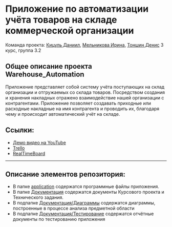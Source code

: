 # Приложение по автоматизации учёта товаров на складе коммерческой организации
 Команда проекта: [Кицуль Даниил](https://github.com/kitsuldaniil), [Мельникова Ирина](https://github.com/volvakova), [Тоншин Денис](https://github.com/Denisgroup22) 3 курс, группа 3.2

## Общее описание проекта Warehouse_Automation
Приложение представляет собой систему учёта поступающих на склад организации и отгружаемых со склада товаров. Посредством создания и хранения накладных отражено взаимодействие нашей организации с контрагентами. Приложение позволяет создавать приходные или расходные накладные на имя контрагента и проводить их, благодаря чему и происходит автоматический учёт на складе.
## Ссылки:
 * [Демо видео на YouTube](https://youtu.be/Vz0B_Tyz3dA)
 * [Trello](https://trello.com/b/3Oi2Gvdx/проект-по-автоматизации-складского-учёта "Ссылка на Trello")  
 * [RealTimeBoard](https://realtimeboard.com/app/board/o9J_kxmYiE4=/ "Ссылка на RealTimeBoard") 
***
## Описание элементов репозитория:
* В папке [application](https://github.com/kitsuldaniil/Warehouse_Automation/tree/master/application) содержатся программные файлы приложения.
* В папке [Документация](https://github.com/kitsuldaniil/Warehouse_Automation/tree/master/Документация) содержатся документы Курсового проекта и Технического задания.
* В подпапке [Документация/Диаграммы](https://github.com/kitsuldaniil/Warehouse_Automation/tree/master/Документация/Диаграммы) содержатся диаграммы, построенные в процессе анализа предметной области
* В подпапке [Документация/Тестирование](https://github.com/kitsuldaniil/Warehouse_Automation/tree/master/Документация/Тестирование) содержатся отчётные документы по тестированию приложения
